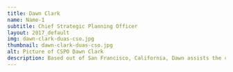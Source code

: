 ```yaml
---
title: Dawn Clark
name: Name-1
subtitle: Chief Strategic Planning Officer
layout: 2017_default
img: dawn-clark-duas-cso.jpg
thumbnail: dawn-clark-duas-cso.jpg
alt: Picture of CSPO Dawn Clark
description: Based out of San Francisco, California, Dawn assists the chief executive officer with developing, communicating, executing, and sustaining strategy. 
---
```



